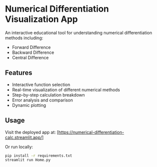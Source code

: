 # Numerical Differentiation Visualization App

An interactive educational tool for understanding numerical differentiation methods including:
- Forward Difference
- Backward Difference
- Central Difference

## Features
- Interactive function selection
- Real-time visualization of different numerical methods
- Step-by-step calculation breakdown
- Error analysis and comparison
- Dynamic plotting

## Usage
Visit the deployed app at: [https://numerical-differentiation-calc.streamlit.app/]

Or run locally:
```bash
pip install -r requirements.txt
streamlit run Home.py

